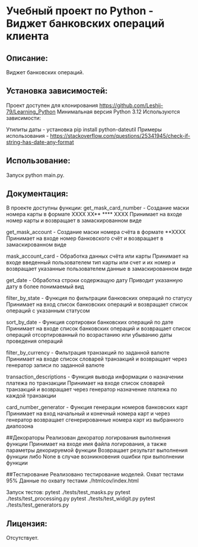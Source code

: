 # Учебный проект по Python - Виджет банковских операций клиента

## Описание:

Виджет банковских операций.

## Установка зависимостей:

Проект доступен для клонирования https://github.com/Leshij-79/Learning_Python
Минимальная версия Python 3.12
Используются зависимости:

Утилиты даты - установка pip install python-dateutil
Примеры использования - https://stackoverflow.com/questions/25341945/check-if-string-has-date-any-format

## Использование:

Запуск python main.py.

## Документация:

В проекте доступны функции:
get_mask_card_number - Создание маски номера карты в формате ХХХХ ХХ** **** ХХХХ
Принимает на входе номер карты и возвращает в замаскированном виде

get_mask_account - Создание маски номера счёта в формате **ХХХХ
Принимает на входе номер банковского счёт и возвращает в замаскированном виде

mask_account_card - Обработка данных счёта или карты
Принимает на входе введенный пользователем тип карты или счет и их номер и возвращает 
указанные пользователем данные в замаскированном виде 

get_date - Обработка строки содержащую дату
Приводит указанную дату в более понимаемый вид

filter_by_state - Функция по фильтрации банковских операций по статусу
Принимает на вход список банковских операций и возвращает список операций с указанным статусом

sort_by_date - Функция сортировки банковских операций по дате
Принимает на входе список банковских операций и возвращает список операций отсортированный по возрастанию
или убыванию даты проведения операций

filter_by_currency - Фильтрация транзакций по заданной валюте
Принимает на входе список словарей транзакций и возвращает через генератор записи по заданной валюте

transaction_descriptions - Функция вывода информации о назначении платежа по транзакции
Принимает на входе список словарей транзакций и возвращает через генератор назначение платежа по каждой транзакции

card_number_generator - Функция генерации номеров банковских карт
Принимает на вход начальный и конечный номера карт и через генератор возвращает сгенерированные
номера карт из выбранного диапозона

##Декораторы
Реализован декоратор логирования выполнения функции
Принимает на входе имя файла логирования, а также параметры декорируемой функции
Возвращает результат выполнения функции либо None в случае возникновения ошибки при выполнении функции

##Тестирование
Реализовано тестирование моделей.
Охват тестами 95%
Данные по охвату тестами ./htmlcov/index.html

Запуск тестов:
pytest ./tests/test_masks.py
pytest ./tests/test_processing.py
pytest ./tests/test_widgit.py
pytest ./tests/test_generators.py


## Лицензия:

Отсутствует.
